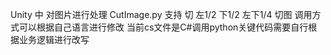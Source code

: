 Unity 中 对图片进行处理
CutImage.py 支持 切 左1/2 下1/2 左下1/4 切图
调用方式可以根据自己语言进行修改
当前cs文件是C#调用python关键代码需要自行根据业务逻辑进行改写
